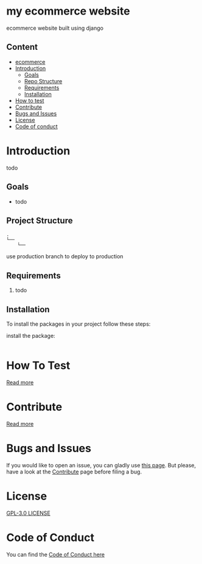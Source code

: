 # my ecommerce website

ecommerce website built using django

## Content

- [ecommerce](#my-ecommerce-website)
- [Introduction](#introduction)
  - [Goals](#goals)
  - [Repo Structure](#repo-structure)
  - [Requirements](#requirements)
  - [Installation](#installation)
- [How to test](#white_check_mark-how-to-test)
- [Contribute](#contribute)
- [Bugs and Issues](#bugs-and-issues)
- [License](#license)
- [Code of conduct](#code-of-conduct)

# Introduction

todo

## Goals

- todo

## Project Structure

    .
    └── 
        └── 
        
use production branch to deploy to production

## Requirements

1. todo

## Installation

To install the packages in your project follow these steps:

install the package:

```bash

```

# How To Test

[Read more](./docs/TESTING.md)

# Contribute

[Read more](./docs/CONTRIBUTE.md)

# Bugs and Issues

If you would like to open an issue, you can gladly use [this page](https://github.com/jacketoff/ecommerce/issues).
But please, have a look at the [Contribute](./docs/CONTRIBUTE.md) page before filing a bug.

# License

[GPL-3.0 LICENSE](./LICENSE.md)

# Code of Conduct

You can find the [Code of Conduct here](./docs/CODE_OF_CONDUCT.md)
